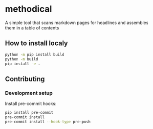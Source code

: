 # methodical
A simple tool that scans markdown pages for headlines and assembles them in a table of contents

## How to install localy

```bash
python -m pip install build
python -m build
pip install -e .
```


## Contributing

### Development setup
Install pre-commit hooks:

```bash
pip install pre-commit
pre-commit install
pre-commit install --hook-type pre-push
